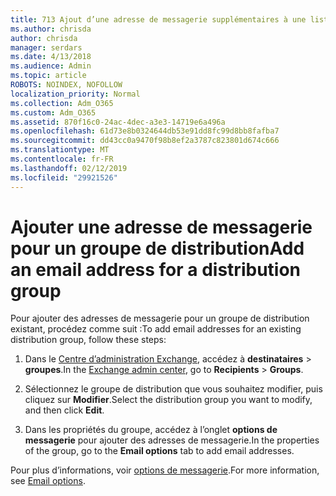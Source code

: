 ```yaml
---
title: 713 Ajout d’une adresse de messagerie supplémentaires à une liste de distribution
ms.author: chrisda
author: chrisda
manager: serdars
ms.date: 4/13/2018
ms.audience: Admin
ms.topic: article
ROBOTS: NOINDEX, NOFOLLOW
localization_priority: Normal
ms.collection: Adm_O365
ms.custom: Adm_O365
ms.assetid: 870f16c0-24ac-4dec-a3e3-14719e6a496a
ms.openlocfilehash: 61d73e8b0324644db53e91dd8fc99d8bb8fafba7
ms.sourcegitcommit: dd43cc0a9470f98b8ef2a3787c823801d674c666
ms.translationtype: MT
ms.contentlocale: fr-FR
ms.lasthandoff: 02/12/2019
ms.locfileid: "29921526"
---
```

# <a name="add-an-email-address-for-a-distribution-group"></a><span data-ttu-id="abb4e-102">Ajouter une adresse de messagerie pour un groupe de distribution</span><span class="sxs-lookup"><span data-stu-id="abb4e-102">Add an email address for a distribution group</span></span>

<span data-ttu-id="abb4e-103">Pour ajouter des adresses de messagerie pour un groupe de distribution existant, procédez comme suit :</span><span class="sxs-lookup"><span data-stu-id="abb4e-103">To add email addresses for an existing distribution group, follow these steps:</span></span>
  
1. <span data-ttu-id="abb4e-104">Dans le [Centre d’administration Exchange](https://outlook.office365.com/ecp/), accédez à **destinataires** \> **groupes**.</span><span class="sxs-lookup"><span data-stu-id="abb4e-104">In the [Exchange admin center](https://outlook.office365.com/ecp/), go to **Recipients** \> **Groups**.</span></span>
    
2. <span data-ttu-id="abb4e-105">Sélectionnez le groupe de distribution que vous souhaitez modifier, puis cliquez sur **Modifier**.</span><span class="sxs-lookup"><span data-stu-id="abb4e-105">Select the distribution group you want to modify, and then click **Edit**.</span></span>
    
3. <span data-ttu-id="abb4e-106">Dans les propriétés du groupe, accédez à l’onglet **options de messagerie** pour ajouter des adresses de messagerie.</span><span class="sxs-lookup"><span data-stu-id="abb4e-106">In the properties of the group, go to the **Email options** tab to add email addresses.</span></span> 
    
<span data-ttu-id="abb4e-107">Pour plus d’informations, voir [options de messagerie](https://technet.microsoft.com/library/bb124513.aspx#emailoptions).</span><span class="sxs-lookup"><span data-stu-id="abb4e-107">For more information, see [Email options](https://technet.microsoft.com/library/bb124513.aspx#emailoptions).</span></span>
  

